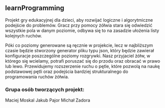 ## learnProgramming
Projekt gry edukacyjnej dla dzieci, aby rozwijać logiczne i algorytmiczne podejście do problemów. Gracz przy pomocy żółwia stara się odwiedzić wszystkie pola w danym poziomie, odbywa się to na zasadzie ułożenia listy kolejnych ruchów.
  
Póki co poziomy generowane są ręcznie w projekcie, lecz w najbliższym czasie będzie stworzony generator pliku typu json, który będzie zawierał konfiguracje poszczególne poziomy rozgrywki. Nasz przyjaciel żółw, w którego się wcielamy, potrafi poruszać się do przodu oraz obracać w prawo lub lewo. Przewidujemy rozszerzenie ruchu o pętle, które pozwolą na naukę podstawowej pętli oraz podejścia bardziej strukturalnego do programowania ruchów żółwia.

### Grupa osób tworzących projekt:

Maciej Moskal
Jakub Pajor
Michał Zadora
